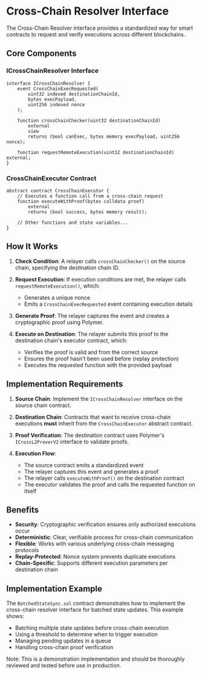# Cross-Chain Resolver Interface

The Cross-Chain Resolver interface provides a standardized way for smart contracts to request and verify executions across different blockchains.

## Core Components

### ICrossChainResolver Interface

```solidity
interface ICrossChainResolver {
    event CrossChainExecRequested(
        uint32 indexed destinationChainId,
        bytes execPayload,
        uint256 indexed nonce
    );
    
    function crossChainChecker(uint32 destinationChainId) 
        external 
        view 
        returns (bool canExec, bytes memory execPayload, uint256 nonce);
    
    function requestRemoteExecution(uint32 destinationChainId) external;
}
```

### CrossChainExecutor Contract

```solidity
abstract contract CrossChainExecutor {
    // Executes a function call from a cross-chain request
    function executeWithProof(bytes calldata proof) 
        external 
        returns (bool success, bytes memory result);
        
    // Other functions and state variables...
}
```

## How It Works

1. **Check Condition**: A relayer calls `crossChainChecker()` on the source chain, specifying the destination chain ID.

2. **Request Execution**: If execution conditions are met, the relayer calls `requestRemoteExecution()`, which:
   - Generates a unique nonce
   - Emits a `CrossChainExecRequested` event containing execution details

3. **Generate Proof**: The relayer captures the event and creates a cryptographic proof using Polymer.

4. **Execute on Destination**: The relayer submits this proof to the destination chain's executor contract, which:
   - Verifies the proof is valid and from the correct source
   - Ensures the proof hasn't been used before (replay protection)
   - Executes the requested function with the provided payload

## Implementation Requirements

1. **Source Chain**: Implement the `ICrossChainResolver` interface on the source chain contract.

2. **Destination Chain**: Contracts that want to receive cross-chain executions **must** inherit from the `CrossChainExecutor` abstract contract.

3. **Proof Verification**: The destination contract uses Polymer's `ICrossL2ProverV2` interface to validate proofs.

4. **Execution Flow**:
   - The source contract emits a standardized event
   - The relayer captures this event and generates a proof
   - The relayer calls `executeWithProof()` on the destination contract
   - The executor validates the proof and calls the requested function on itself

## Benefits

- **Security**: Cryptographic verification ensures only authorized executions occur
- **Deterministic**: Clear, verifiable process for cross-chain communication
- **Flexible**: Works with various underlying cross-chain messaging protocols
- **Replay-Protected**: Nonce system prevents duplicate executions
- **Chain-Specific**: Supports different execution parameters per destination chain

## Implementation Example

The `BatchedStateSync.sol` contract demonstrates how to implement the cross-chain resolver interface for batched state updates. This example shows:

- Batching multiple state updates before cross-chain execution
- Using a threshold to determine when to trigger execution
- Managing pending updates in a queue
- Handling cross-chain proof verification

Note: This is a demonstration implementation and should be thoroughly reviewed and tested before use in production.
